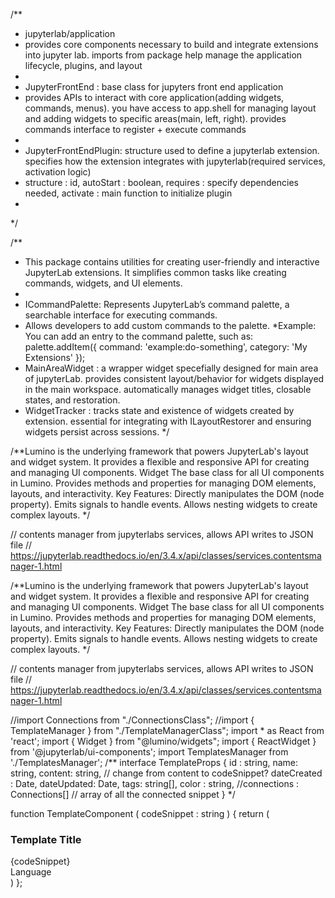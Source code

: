 /**
 * jupyterlab/application
 * provides core components necessary to build and integrate extensions into jupyter lab. imports from package help manage the application lifecycle, plugins, and layout
 * 
 * JupyterFrontEnd : base class for jupyters front end application
 * provides APIs to interact with core application(adding widgets, commands, menus). you have access to app.shell for managing layout and adding widgets to specific areas(main, left, right). provides commands interface to register + execute commands
 * 
 * JupyterFrontEndPlugin: structure used to define a jupyterlab extension. specifies how the extension integrates with jupyterlab(required services, activation logic)
 * structure : id, autoStart : boolean, requires : specify dependencies needed, activate : main function to initialize plugin
 * 
 */


/**
* This package contains utilities for creating user-friendly and interactive JupyterLab extensions. It simplifies common tasks like creating commands, widgets, and UI elements.
* 
* ICommandPalette: Represents JupyterLab’s command palette, a searchable  interface for executing commands.
* Allows developers to add custom commands to the palette.
*Example: You can add an entry to the command palette, such as:
palette.addItem({ command: 'example:do-something', category: 'My Extensions' });
* MainAreaWidget : a wrapper widget specefially designed for main area
of jupyterLab. provides consistent layout/behavior for widgets displayed in the main workspace. automatically manages widget titles, closable states, and restoration.
* WidgetTracker : tracks state and existence of widgets created by extension. essential for integrating with ILayoutRestorer and ensuring widgets persist across sessions.
*/


/**Lumino is the underlying framework that powers JupyterLab's layout and widget system. It provides a flexible and responsive API for creating and managing UI components.
Widget
The base class for all UI components in Lumino.
Provides methods and properties for managing DOM elements, layouts, and interactivity.
Key Features:
Directly manipulates the DOM (node property).
Emits signals to handle events.
Allows nesting widgets to create complex layouts. */


// contents manager from jupyterlabs services, allows API writes to JSON file
// https://jupyterlab.readthedocs.io/en/3.4.x/api/classes/services.contentsmanager-1.html

/**Lumino is the underlying framework that powers JupyterLab's layout and widget system. It provides a flexible and responsive API for creating and managing UI components.
Widget
The base class for all UI components in Lumino.
Provides methods and properties for managing DOM elements, layouts, and interactivity.
Key Features:
Directly manipulates the DOM (node property).
Emits signals to handle events.
Allows nesting widgets to create complex layouts. */


// contents manager from jupyterlabs services, allows API writes to JSON file
// https://jupyterlab.readthedocs.io/en/3.4.x/api/classes/services.contentsmanager-1.html



//import Connections from "./ConnectionsClass";
//import { TemplateManager } from "./TemplateManagerClass";
import * as React from 'react';
import { Widget } from "@lumino/widgets";
import { ReactWidget } from '@jupyterlab/ui-components';
import TemplatesManager from './TemplatesManager';
/**
interface TemplateProps {
    id : string,
    name: string,
    content: string, // change from content to codeSnippet?
    dateCreated : Date,
    dateUpdated: Date,
    tags: string[],
    color : string,
    //connections : Connections[] // array of all the connected snippet
}
  */

function TemplateComponent ( codeSnippet : string ) {
    return (
       <div className=''>
            <h3>Template Title</h3>
            <div>{codeSnippet}</div>
            <div>Language</div>
       </div>
    )
};